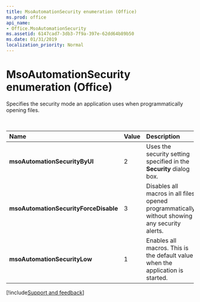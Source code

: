 ```yaml
---
title: MsoAutomationSecurity enumeration (Office)
ms.prod: office
api_name:
- Office.MsoAutomationSecurity
ms.assetid: 6147cad7-3db3-7f9a-397e-62dd64b89b50
ms.date: 01/31/2019
localization_priority: Normal
---
```



# MsoAutomationSecurity enumeration (Office)

Specifies the security mode an application uses when programmatically opening files.

<br/>

|Name|Value|Description|
|:-----|:-----|:-----|
|**msoAutomationSecurityByUI**|2|Uses the security setting specified in the **Security** dialog box.|
|**msoAutomationSecurityForceDisable**|3|Disables all macros in all files opened programmatically without showing any security alerts.|
|**msoAutomationSecurityLow**|1|Enables all macros. This is the default value when the application is started.|

[!include[Support and feedback](~/includes/feedback-boilerplate.md)]